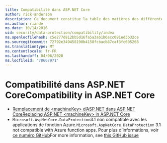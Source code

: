 ```yaml
---
title: Compatibilité dans ASP.NET Core
author: rick-anderson
description: Ce document constitue la table des matières des différentes rubriques relatives à la compatibilité de la protection des données ASP.NET Core.
ms.author: riande
ms.date: 10/14/2016
uid: security/data-protection/compatibility/index
ms.openlocfilehash: c5e277d812bb5d16fa5a3ab1b6acc091ed3b32ce
ms.sourcegitcommit: 72792e349458190b4158fcbacb87caf3fc605268
ms.translationtype: MT
ms.contentlocale: fr-FR
ms.lasthandoff: 04/06/2020
ms.locfileid: "78667971"
---
```

# <a name="compatibility-in-aspnet-core"></a><span data-ttu-id="b839b-103">Compatibilité dans ASP.NET Core</span><span class="sxs-lookup"><span data-stu-id="b839b-103">Compatibility in ASP.NET Core</span></span>

* [<span data-ttu-id="b839b-104">Remplacement de \<machineKey> d’ASP.NET dans ASP.NET Core</span><span class="sxs-lookup"><span data-stu-id="b839b-104">Replacing ASP.NET \<machineKey> in ASP.NET Core</span></span>](xref:security/data-protection/compatibility/replacing-machinekey)
* <span data-ttu-id="b839b-105">`Microsoft.AspNetCore.DataProtection`3.1 non compatible avec les applications de fonction Azure.</span><span class="sxs-lookup"><span data-stu-id="b839b-105">`Microsoft.AspNetCore.DataProtection` 3.1 not compatible with Azure function apps.</span></span> <span data-ttu-id="b839b-106">Pour plus d’informations, voir [ce numéro GitHub](https://github.com/Azure/azure-functions-host/issues/5447)</span><span class="sxs-lookup"><span data-stu-id="b839b-106">For more information, see [this GitHub issue](https://github.com/Azure/azure-functions-host/issues/5447)</span></span>

